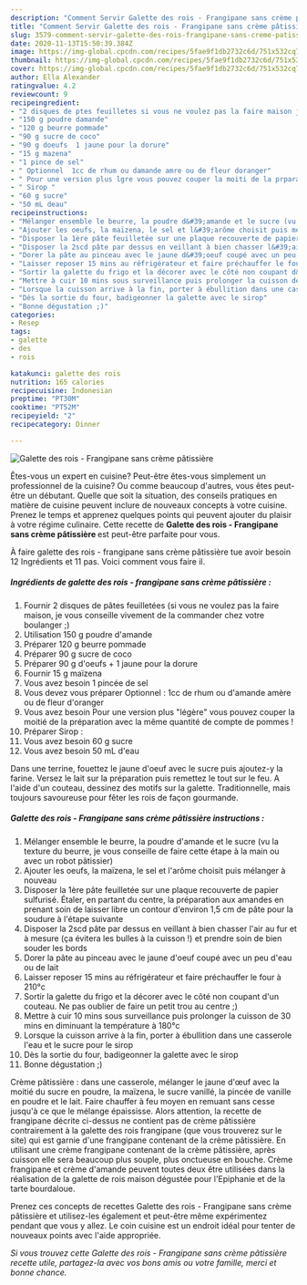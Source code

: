 ```yaml
---
description: "Comment Servir Galette des rois - Frangipane sans crème pâtissière"
title: "Comment Servir Galette des rois - Frangipane sans crème pâtissière"
slug: 3579-comment-servir-galette-des-rois-frangipane-sans-creme-patissiere
date: 2020-11-13T15:50:39.384Z
image: https://img-global.cpcdn.com/recipes/5fae9f1db2732c6d/751x532cq70/galette-des-rois-frangipane-sans-creme-patissiere-photo-principale-de-la-recette.jpg
thumbnail: https://img-global.cpcdn.com/recipes/5fae9f1db2732c6d/751x532cq70/galette-des-rois-frangipane-sans-creme-patissiere-photo-principale-de-la-recette.jpg
cover: https://img-global.cpcdn.com/recipes/5fae9f1db2732c6d/751x532cq70/galette-des-rois-frangipane-sans-creme-patissiere-photo-principale-de-la-recette.jpg
author: Ella Alexander
ratingvalue: 4.2
reviewcount: 9
recipeingredient:
- "2 disques de ptes feuilletes si vous ne voulez pas la faire maison je vous conseille vivement de la commander chez votre boulanger "
- "150 g poudre damande"
- "120 g beurre pommade"
- "90 g sucre de coco"
- "90 g doeufs  1 jaune pour la dorure"
- "15 g mazena"
- "1 pince de sel"
- " Optionnel  1cc de rhum ou damande amre ou de fleur doranger"
- " Pour une version plus lgre vous pouvez couper la moiti de la prparation avec la mme quantit de compte de pommes "
- " Sirop "
- "60 g sucre"
- "50 mL deau"
recipeinstructions:
- "Mélanger ensemble le beurre, la poudre d&#39;amande et le sucre (vu la texture du beurre, je vous conseille de faire cette étape à la main ou avec un robot pâtissier)"
- "Ajouter les oeufs, la maïzena, le sel et l&#39;arôme choisit puis mélanger à nouveau"
- "Disposer la 1ère pâte feuilletée sur une plaque recouverte de papier sulfurisé. Étaler, en partant du centre, la préparation aux amandes en prenant soin de laisser libre un contour d&#39;environ 1,5 cm de pâte pour la soudure à l&#39;étape suivante"
- "Disposer la 2scd pâte par dessus en veillant à bien chasser l&#39;air au fur et à mesure (ça évitera les bulles à la cuisson !) et prendre soin de bien souder les bords"
- "Dorer la pâte au pinceau avec le jaune d&#39;oeuf coupé avec un peu d&#39;eau ou de lait"
- "Laisser reposer 15 mins au réfrigérateur et faire préchauffer le four à 210°c"
- "Sortir la galette du frigo et la décorer avec le côté non coupant d&#39;un couteau. Ne pas oublier de faire un petit trou au centre ;)"
- "Mettre à cuir 10 mins sous surveillance puis prolonger la cuisson de 30 mins en diminuant la température à 180°c"
- "Lorsque la cuisson arrive à la fin, porter à ébullition dans une casserole l&#39;eau et le sucre pour le sirop"
- "Dès la sortie du four, badigeonner la galette avec le sirop"
- "Bonne dégustation ;)"
categories:
- Resep
tags:
- galette
- des
- rois

katakunci: galette des rois 
nutrition: 165 calories
recipecuisine: Indonesian
preptime: "PT30M"
cooktime: "PT52M"
recipeyield: "2"
recipecategory: Dinner

---
```



![Galette des rois - Frangipane sans crème pâtissière](https://img-global.cpcdn.com/recipes/5fae9f1db2732c6d/751x532cq70/galette-des-rois-frangipane-sans-creme-patissiere-photo-principale-de-la-recette.jpg)

Êtes-vous un expert en cuisine? Peut-être êtes-vous simplement un professionnel de la cuisine? Ou comme beaucoup d'autres, vous êtes peut-être un débutant. Quelle que soit la situation, des conseils pratiques en matière de cuisine peuvent inclure de nouveaux concepts à votre cuisine. Prenez le temps et apprenez quelques points qui peuvent ajouter du plaisir à votre régime culinaire. Cette recette de <strong> Galette des rois - Frangipane sans crème pâtissière </strong> est peut-être parfaite pour vous.

<!--inarticleads1-->

À faire galette des rois - frangipane sans crème pâtissière tue avoir besoin 12 Ingrédients et 11 pas. Voici comment vous faire il.

##### Ingrédients de galette des rois - frangipane sans crème pâtissière :

1. Fournir 2 disques de pâtes feuilletées (si vous ne voulez pas la faire maison, je vous conseille vivement de la commander chez votre boulanger ;)
1. Utilisation 150 g poudre d&#39;amande
1. Préparer 120 g beurre pommade
1. Préparer 90 g sucre de coco
1. Préparer 90 g d&#39;oeufs + 1 jaune pour la dorure
1. Fournir 15 g maïzena
1. Vous avez besoin 1 pincée de sel
1. Vous devez vous préparer  Optionnel : 1cc de rhum ou d&#39;amande amère ou de fleur d&#39;oranger
1. Vous avez besoin  Pour une version plus &#34;légère&#34; vous pouvez couper la moitié de la préparation avec la même quantité de compte de pommes !
1. Préparer  Sirop :
1. Vous avez besoin 60 g sucre
1. Vous avez besoin 50 mL d&#39;eau


Dans une terrine, fouettez le jaune d&#39;oeuf avec le sucre puis ajoutez-y la farine. Versez le lait sur la préparation puis remettez le tout sur le feu. A l&#39;aide d&#39;un couteau, dessinez des motifs sur la galette. Traditionnelle, mais toujours savoureuse pour fêter les rois de façon gourmande. 

<!--inarticleads2-->

##### Galette des rois - Frangipane sans crème pâtissière instructions :

1. Mélanger ensemble le beurre, la poudre d&#39;amande et le sucre (vu la texture du beurre, je vous conseille de faire cette étape à la main ou avec un robot pâtissier)
1. Ajouter les oeufs, la maïzena, le sel et l&#39;arôme choisit puis mélanger à nouveau
1. Disposer la 1ère pâte feuilletée sur une plaque recouverte de papier sulfurisé. Étaler, en partant du centre, la préparation aux amandes en prenant soin de laisser libre un contour d&#39;environ 1,5 cm de pâte pour la soudure à l&#39;étape suivante
1. Disposer la 2scd pâte par dessus en veillant à bien chasser l&#39;air au fur et à mesure (ça évitera les bulles à la cuisson !) et prendre soin de bien souder les bords
1. Dorer la pâte au pinceau avec le jaune d&#39;oeuf coupé avec un peu d&#39;eau ou de lait
1. Laisser reposer 15 mins au réfrigérateur et faire préchauffer le four à 210°c
1. Sortir la galette du frigo et la décorer avec le côté non coupant d&#39;un couteau. Ne pas oublier de faire un petit trou au centre ;)
1. Mettre à cuir 10 mins sous surveillance puis prolonger la cuisson de 30 mins en diminuant la température à 180°c
1. Lorsque la cuisson arrive à la fin, porter à ébullition dans une casserole l&#39;eau et le sucre pour le sirop
1. Dès la sortie du four, badigeonner la galette avec le sirop
1. Bonne dégustation ;)


Crème pâtissière : dans une casserole, mélanger le jaune d&#39;œuf avec la moitié du sucre en poudre, la maïzena, le sucre vanillé, la pincée de vanille en poudre et le lait. Faire chauffer à feu moyen en remuant sans cesse jusqu&#39;à ce que le mélange épaississe. Alors attention, la recette de frangipane décrite ci-dessus ne contient pas de crème pâtissière contrairement à la galette des rois frangipane (que vous trouverez sur le site) qui est garnie d&#39;une frangipane contenant de la crème pâtissière. En utilisant une crème frangipane contenant de la crème pâtissière, après cuisson elle sera beaucoup plus souple, plus onctueuse en bouche. Crème frangipane et crème d&#39;amande peuvent toutes deux être utilisées dans la réalisation de la galette de rois maison dégustée pour l&#39;Epiphanie et de la tarte bourdaloue. 

<!--inarticleads1-->

<p>
Prenez ces concepts de recettes Galette des rois - Frangipane sans crème pâtissière et utilisez-les également et peut-être même expérimentez pendant que vous y allez. Le coin cuisine est un endroit idéal pour tenter de nouveaux points avec l'aide appropriée.
</p>

<p>
<i>Si vous trouvez cette Galette des rois - Frangipane sans crème pâtissière recette utile, partagez-la avec vos bons amis ou votre famille, merci et bonne chance.</i>
</p>
